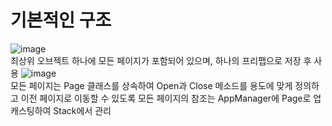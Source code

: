 # 기본적인 구조
![image](https://github.com/DWBoo/PhonicsGame/assets/147593910/3bcec62e-6b6e-45e2-a452-1dc0c9e5d049)</br>
최상위 오브젝트 하나에 모든 페이지가 포함되어 있으며, 하나의 프리팹으로 저장 후 사용
![image](https://github.com/DWBoo/PhonicsGame/assets/147593910/37119766-8ce1-4aef-8eec-84717b237387)</br>
모든 페이지는 Page 클래스를 상속하여 Open과 Close 메소드를 용도에 맞게 정의하고 이전 페이지로 이동할 수 있도록 모든 페이지의 참조는 AppManager에 Page로 업캐스팅하여 Stack에서 관리
